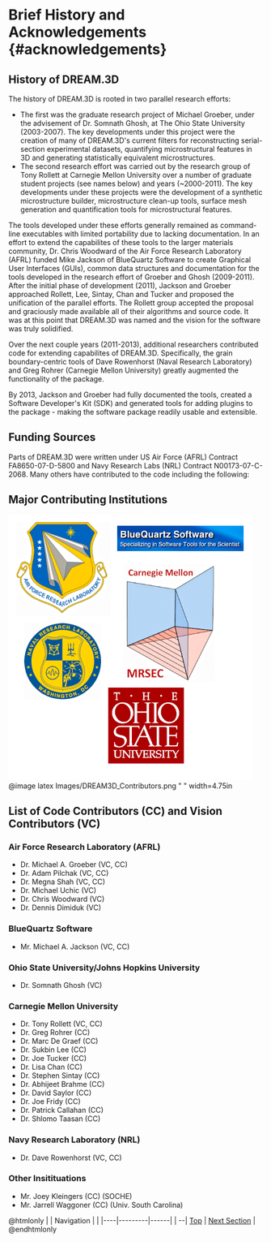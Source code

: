 Brief History and Acknowledgements {#acknowledgements}
========

## History of DREAM.3D ##
The history of DREAM.3D is rooted in two parallel research efforts:

+ The first was the graduate research project of Michael Groeber, under the advisement of Dr. Somnath Ghosh, at The Ohio State University (2003-2007).  The key developments under this project were the creation of many of DREAM.3D's current filters for reconstructing serial-section experimental datasets, quantifying microstructural features in 3D and generating statistically equivalent microstructures.
+ The second research effort was carried out by the research group of Tony Rollett at Carnegie Mellon University over a number of graduate student projects (see names below) and years (~2000-2011).  The key developments under these projects were the development of a synthetic microstructure builder, microstructure clean-up tools, surface mesh generation and quantification tools for microstructural features.

The tools developed under these efforts generally remained as command-line executables with limited portability due to lacking documentation.  In an effort to extend the capabilites of these tools to the larger materials community, Dr. Chris Woodward of the Air Force Research Laboratory (AFRL) funded Mike Jackson of BlueQuartz Software to create Graphical User Interfaces (GUIs), common data structures and documentation for the tools developed in the research effort of Groeber and Ghosh (2009-2011).  After the initial phase of development (2011), Jackson and Groeber approached Rollett, Lee, Sintay, Chan and Tucker and proposed the unification of the parallel efforts.  The Rollett group accepted the proposal and graciously made available all of their algorithms and source code.  It was at this point that DREAM.3D was named and the vision for the software was truly solidified.

Over the next couple years (2011-2013), additional researchers contributed code for extending capabilites of DREAM.3D.  Specifically, the grain boundary-centric tools of Dave Rowenhorst (Naval Research Laboratory) and Greg Rohrer (Carnegie Mellon University) greatly augmented the functionality of the package.

By 2013, Jackson and Groeber had fully documented the tools, created a Software Developer's Kit (SDK) and generated tools for adding plugins to the package - making the software package readily usable and extensible.


## Funding Sources ##
Parts of DREAM.3D were written under US Air Force (AFRL) Contract FA8650-07-D-5800 and Navy Research Labs (NRL) Contract N00173-07-C-2068. Many others have contributed to the code including the following:

## Major Contributing Institutions ##

![Contributing Institutions](Images/DREAM3D_Contributors.png)
@image latex Images/DREAM3D_Contributors.png " " width=4.75in

## List of Code Contributors (CC) and Vision Contributors (VC) ###

### Air Force Research Laboratory (AFRL) ###
+ Dr. Michael A. Groeber (VC, CC)
+ Dr. Adam Pilchak (VC, CC)
+ Dr. Megna Shah (VC, CC)
+ Dr. Michael Uchic (VC)
+ Dr. Chris Woodward (VC)
+ Dr. Dennis Dimiduk (VC)

### BlueQuartz Software ###
+ Mr. Michael A. Jackson (VC, CC)

### Ohio State University/Johns Hopkins University ###
+ Dr. Somnath Ghosh (VC)

### Carnegie Mellon University ###
+ Dr. Tony Rollett (VC, CC)
+ Dr. Greg Rohrer (CC)
+ Dr. Marc De Graef (CC)
+ Dr. Sukbin Lee (CC)
+ Dr. Joe Tucker (CC)
+ Dr. Lisa Chan (CC)
+ Dr. Stephen Sintay (CC)
+ Dr. Abhijeet Brahme (CC)
+ Dr. David Saylor (CC)
+ Dr. Joe Fridy (CC)
+ Dr. Patrick Callahan (CC)
+ Dr. Shlomo Taasan (CC)

### Navy Research Laboratory (NRL) ###
+ Dr. Dave Rowenhorst (VC, CC)

### Other Insitituations ###
+ Mr. Joey Kleingers (CC) (SOCHE)
+ Mr. Jarrell Waggoner (CC) (Univ. South Carolina)



@htmlonly
|   | Navigation |    |
|----|---------|------|
| --| [Top](index.html) | [Next Section](datastructure.html) |
@endhtmlonly